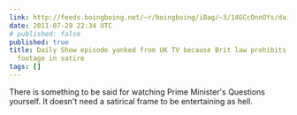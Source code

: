 ```yaml
---
link: http://feeds.boingboing.net/~r/boingboing/iBag/~3/14GCcOnnOYs/daily-show-episode-yanked-from-uk-tv-because-brit-law-prohibits-using-parliamentary-footage-in-satire.html
date: 2011-07-29 22:34 UTC
# published: false
published: true
title: Daily Show episode yanked from UK TV because Brit law prohibits using Parliamentary
  footage in satire
tags: []
---
```


There is something to be said for watching Prime Minister's Questions yourself. It doesn't need a satirical frame to be entertaining as hell.
